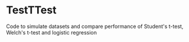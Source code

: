 # TestTTest
Code to simulate datasets and compare performance of Student's t-test, Welch's t-test and logistic regression
